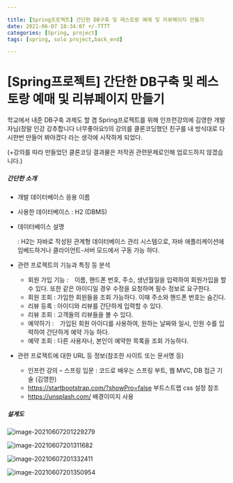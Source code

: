```yaml
---

title: [Spring프로젝트] 간단한 DB구축 및 레스토랑 예매 및 리뷰페이지 만들기
date: 2021-06-07 18:34:07 +/-TTTT
categories: [Spring, project]
tags: [spring, solo project,back_end] 

---
```


# [Spring프로젝트] 간단한 DB구축 및 레스토랑 예매 및 리뷰페이지 만들기

학교에서 내준 DB구축 과제도 할 겸 Spring프로젝트를 위해 인프런강의에 김영한 개발자님(정말 인강 강추합니다 너무좋아요!)의 강의를 클론코딩했던 친구를 내 방식대로 다시한번 만들어 봐야겠다 라는 생각에 시작하게 되었다. 

(+강의를 따라 만들었던 클론코딩 결과물은 저작권 관련문제로인해 업로드하지 않겠습니다.)





##### 간단한 소개

-  개발 데이터베이스 응용 이름

  - 사용한 데이터베이스 : H2 (DBMS)

  - 데이터베이스 설명

    : H2는 자바로 작성된 관계형 데이터베이스 관리 시스템으로, 자바 애플리케이션에 임베드하거나  클라이언트-서버 모드에서 구동 가능 하다.



- 관련 프로젝트의 기능과 특징 등 분석
  - 회원 가입 기능 :　이름, 핸드폰 번호, 주소, 생년월일을 입력하여 회원가입을 할 수 있다. 또한 같은 아이디일 경우 수정을 요청하며 필수 정보로 요구한다.
  - 회원 조회 : 가입한 회원들을 조회 가능하다. 이때 주소와 핸드폰 번호는 숨긴다.
  - 리뷰 등록 : 아이디와 리뷰를 간단하게 입력할 수 있다.
  - 리뷰 조회 : 고객들의 리뷰들을 볼 수 있다.
  - 예약하기 :　가입된 회원 아이디를 사용하여, 원하는 날짜와 일시, 인원 수를 입력하여 간단하게 예약 가능 하다.
  - 예약 조회 : 다른 사용자나, 본인이 예약한 목록을 조회 가능하다. 



- 관련 프로젝트에 대한 URL 등 정보(참조한 사이트 또는 문서명 등)
  - 인프런 강의 – 스프링 입문 : 코드로 배우는 스프링 부트, 웹 MVC, DB 접근 기술 (김영한)
  - https://startbootstrap.com/?showPro=false 부트스트랩 css 설정 참조
  -  https://unsplash.com/ 배경이미지 사용



##### 설계도

![image-20210607201229279](C:\Users\kikip\AppData\Roaming\Typora\typora-user-images\image-20210607201229279.png)

![image-20210607201311682](C:\Users\kikip\AppData\Roaming\Typora\typora-user-images\image-20210607201311682.png)

![image-20210607201332411](C:\Users\kikip\AppData\Roaming\Typora\typora-user-images\image-20210607201332411.png)

![image-20210607201350954](C:\Users\kikip\AppData\Roaming\Typora\typora-user-images\image-20210607201350954.png)


